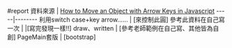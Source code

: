 #report
資料來源 | [How to Move an Object with Arrow Keys in Javascript](https://www.fwait.com/how-to-move-an-object-with-arrow-keys-in-javascript/)
-----|--------
利用switch case+key arrow...... | [來控制此圓]
參考此資料在自己寫一次 |  |[寫完發現一樣!!]
draw、written | [參考老師範例在自己寫、其他皆為自創]
PageMain套版 | [bootstrap]
